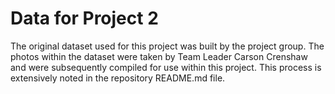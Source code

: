 # Data for Project 2

The original dataset used for this project was built by the project group. The photos within the dataset were taken by Team Leader Carson Crenshaw and were subsequently compiled for use within this project. This process is extensively noted in the repository README.md file. 

